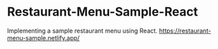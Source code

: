 # Restaurant-Menu-Sample-React
Implementing a sample restaurant menu using React.
https://restaurant-menu-sample.netlify.app/
